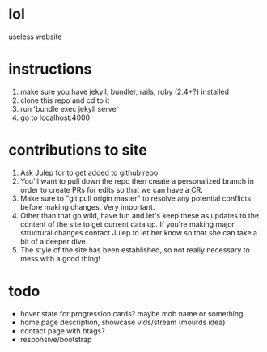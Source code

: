 # lol
useless website

# instructions
1. make sure you have jekyll, bundler, rails, ruby (2.4+?) installed
3. clone this repo and cd to it
4. run 'bundle exec jekyll serve'
5. go to localhost:4000

# contributions to site
1. Ask Julep for to get added to github repo
2. You'll want to pull down the repo then create a personalized branch in order to create PRs for edits so that we can have a CR.
3. Make sure to "git pull origin master" to resolve any potential conflicts before making changes. Very important.
4. Other than that go wild, have fun and let's keep these as updates to the content of the site to get current data up. If you're making major structural changes contact Julep to let her know so that she can take a bit of a deeper dive.
5. The style of the site has been established, so not really necessary to mess with a good thing!

# todo
- hover state for progression cards? maybe mob name or something
- home page description, showcase vids/stream (mourds idea)
- contact page with btags?
- responsive/bootstrap
